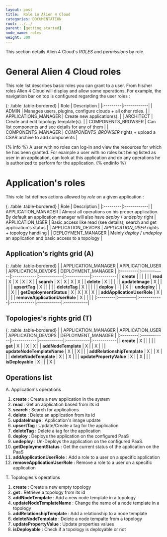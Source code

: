 ```yaml
---
layout: post
title:  Role in Alien 4 Cloud
categories: DOCUMENTATION
root: ../../
parent: [getting_started]
node_name: roles
weight: 300
---
```


This section details Alien 4 Cloud's *ROLES* and *permissions* by role.

# General Alien 4 Cloud roles

This role list describes basic roles you can grant to a user. From his/her roles Alien 4 Cloud will display and
allow some operations. For example, the navigation bar on top is configured regarding the user roles :

{: .table .table-bordered}
| Role | Description |
|:---------|:------------|
| ADMIN                | Manages users, plugins, configure clouds + all other roles. |
| APPLICATIONS_MANAGER | Create new application(s). |
| ARCHITECT            | Create and edit topology template(s). |
| COMPONENTS_BROWSER   | Can list components and see details for any of them |
| COMPONENTS_MANAGER   | *COMPONENTS_BROWSER* rights + upload a CSAR archive to add components  |

{% info %}
A user with no roles can log-in and view the resources for which he has been granted. For example a user with no roles but being listed as user in an application, can look at this application and do any operations he is authorized to perform for the application.
{% endinfo %}

# Application's roles

This role list defines actions allowed by *role* on a given application :

{: .table .table-bordered}
| Role | Description |
|:---------|:------------|
| APPLICATION_MANAGER  | Almost all operations on his proper application. By default an application manager will also have  *deploy* / *undeploy* right
| APPLICATION_USER  | Basic access like read (see details), search and get application's status |
| APPLICATION_DEVOPS   | *APPLICATION_USER* rights + topology handling |
| DEPLOYMENT_MANAGER   | Mainly  *deploy* / *undeploy* an application and basic access to a topology |

## Application's rights grid (**A**)

{: .table .table-bordered}
| | APPLICATION_MANAGER | APPLICATION_USER | APPLICATION_DEVOPS | DEPLOYMENT_MANAGER |
|:---------|:------------|:------------|:------------|:------------|:------------|
| **create** |  |  |  |  |
| **read** | X | X | X | X |
| **search** | X | X | X | X |
| **delete** | X |  |  |  |
| **updateImage** | X |  |  |  |
| **upsertTag** | X |  |  |  |
| **deleteTag** | X |  |  |  |
| **deploy** | | | | X |
| **undeploy** | | | | X |
| **getDeploymentStatus** | X | X | X | X |
| **addApplicationUserRole** | X |  |  |  |
| **removeApplicationUserRole** | X |  |  |  |
|:---------|:---------|:------------|:------------|:------------|:------------|

## Topologies's rights grid (**T**)

{: .table .table-bordered}
| | APPLICATION_MANAGER | APPLICATION_USER | APPLICATION_DEVOPS | DEPLOYMENT_MANAGER |
|:---------|:------------|:------------|:------------|:------------|:------------|
| **create** | X |  |  |  |
| **get** | X |  | X | X |
| **addNodeTemplate** | X |  | X |  |
| **updateNodeTemplateName** | X |  | X |  |
| **addRelationshipTemplate** | X |  | X |  |
| **deleteNodeTemplate** | X |  | X |  |
| **updatePropertyValue** | X |  | X |  |
| **isDeployable** | X |  |  | X |

## Operations list

A. Application's operations

1. **create** : Create a new application in the system
2. **read** : Get an application based from its id
3. **search** : Search for applications
4. **delete** : Delete an application from its id
5. **updateImage** : Application's image update
6. **upsertTag** : Update/Create a tag for the application
7. **deleteTag** : Delete a tag for the application
8. **deploy** : Deploys the application on the configured PaaS
9. **undeploy** : Un-Deploys the application on the configured PaaS.
10. **getDeploymentStatus** : Get the current status of the application on the PaaS
11. **addApplicationUserRole** : Add a role to a user on a specific application
12. **removeApplicationUserRole** : Remove a role to a user on a specific application

T. Topologies's operations

1. **create** :  Create a new empty topology
2. **get** : Retrieve a topology from its id
3. **addNodeTemplate** : Add a new node template in a topology
4. **updateNodeTemplateName** : Change the name of a node template in a topology
5. **addRelationshipTemplate** :  Add a relationship to a node template
6. **deleteNodeTemplate** : Delete a node tempalte from a topology
7. **updatePropertyValue** : Update properties values
8. **isDeployable** : Check if a topology is deployable or not
